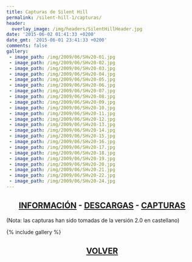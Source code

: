 ```yaml
---
title: Capturas de Silent Hill
permalink: /silent-hill-1/capturas/
header:
  overlay_image: /img/headers/SilentHillHeader.jpg
date: '2015-06-02 01:41:33 +0200'
date_gmt: '2015-06-01 23:41:33 +0200'
comments: false
gallery:
 - image_path: /img/2009/06/SHv20-01.jpg
 - image_path: /img/2009/06/SHv20-02.jpg
 - image_path: /img/2009/06/SHv20-03.jpg
 - image_path: /img/2009/06/SHv20-04.jpg
 - image_path: /img/2009/06/SHv20-05.jpg
 - image_path: /img/2009/06/SHv20-06.jpg
 - image_path: /img/2009/06/SHv20-07.jpg
 - image_path: /img/2009/06/SHv20-08.jpg
 - image_path: /img/2009/06/SHv20-09.jpg
 - image_path: /img/2009/06/SHv20-10.jpg
 - image_path: /img/2009/06/SHv20-11.jpg
 - image_path: /img/2009/06/SHv20-12.jpg
 - image_path: /img/2009/06/SHv20-13.jpg
 - image_path: /img/2009/06/SHv20-14.jpg
 - image_path: /img/2009/06/SHv20-15.jpg
 - image_path: /img/2009/06/SHv20-16.jpg
 - image_path: /img/2009/06/SHv20-17.jpg
 - image_path: /img/2009/06/SHv20-18.jpg
 - image_path: /img/2009/06/SHv20-19.jpg
 - image_path: /img/2009/06/SHv20-20.jpg
 - image_path: /img/2009/06/SHv20-21.jpg
 - image_path: /img/2009/06/SHv20-22.jpg
 - image_path: /img/2009/06/SHv20-24.jpg
---
```

<h2 style="text-align: center;"><strong><a href="/silent-hill-1/informacion/">INFORMACIÓN</a> - <a href="/silent-hill-1/descargar/">DESCARGAS</a> - <a href="/silent-hill-1/capturas/">CAPTURAS</a></strong></h2>

(Nota: las capturas han sido tomadas de la versión 2.0 en castellano)

{% include gallery %}

<h2 style="text-align: center;"><strong><a href="/silent-hill-1/">VOLVER</a></strong></h2>
<br>
<br>
<br>


